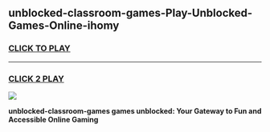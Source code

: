 
## unblocked-classroom-games-Play-Unblocked-Games-Online-ihomy
<h3>
<a href="https://premium76.site?title=unblocked-classroom-games&ref=25A">CLICK TO PLAY</a></h3>
<hr>

<h3>
<a href="https://premium76.site?title=unblocked-classroom-games&ref=25A">CLICK 2 PLAY</a>
  
</h3>

<a href="https://premium76.site?title=unblocked-classroom-games&ref=25A"><img src="https://clearcache.store/games.png"></a>


**unblocked-classroom-games games unblocked: Your Gateway to Fun and Accessible Online Gaming**
